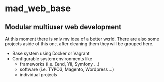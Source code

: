 # mad_web_base

## Modular multiuser web development

At this moment there is only my idea of a better world. There are also some projects aside of this one, after cleaning them they will be grouped here.

* Base system using Docker or Vagrant
* Configurable system environments like
    * frameworks (i.e. Zend, Yii, Symfony ...)
    * software (i.e. TYPO3, Magento, Wordpress ...)
    * individual projects
